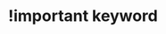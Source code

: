 ---
title: "!important keyword"
description: "An `!important` declaration takes precedence over a normal declaration."
category: css
last_test_date: "2021-11-30"
test_url: "/tests/css-important.html"
test_results_url: "https://app.emailonacid.com/app/acidtest/JEyxyPfKHFZCPKxlgiOugpH4lyNrXX39cd9M8xaW1DojH/list"
stats: {
    apple-mail: {
        macos: {
            "13":"y",
            "15":"y"
        },
        ios: {
            "15":"y"
        }
    },
    gmail: {
        desktop-webmail: {
            "2021-11":"a #1"
        },
        ios: {
            "2021-11":"a #1 #2"
        },
        android: {
            "2021-11":"a #1 #2"
        },
        mobile-webmail: {
            "2021-11":"a #1 #2"
        }
    },
    orange: {
        desktop-webmail: {
            "2021-11":"n #3"
        },
        ios: {
            "2021-11":"n #3"
        },
        android: {
            "2021-11":"n #3"
        }
    },
    outlook: {
        outlook-one: {
            "2022-05":"y"
        },
        windows: {
            "2007":"a #4 #5",
            "2010":"a #4 #5",
            "2013":"a #4 #5",
            "2016":"a #4 #5",
            "2019":"a #4 #5"
        },
        windows-mail: {
            "2021-11":"a #4"
        },
        macos: {
            "16.56":"y"
        },
        outlook-com: {
            "2021-11":"y"
        },
        ios: {
            "2021-11":"y"
        },
        android: {
            "2021-11":"y"
        }
    },
    samsung-email: {
        android: {
            "7.0":"y"
        }
    },
    sfr: {
        desktop-webmail: {
            "2021-11":"y"
        },
        ios: {
            "2021-11":"a #6"
        },
        android: {
            "2021-11":"a #6"
        }
    },
    thunderbird: {
        macos: {
            "91.2.1":"y"
        }
    },
    aol: {
        desktop-webmail: {
            "2021-11":"a #7"
        },
        ios: {
            "2021-11":"a #7"
        },
        android: {
            "2021-11":"a #7"
        }
    },
    yahoo: {
        desktop-webmail: {
            "2021-11":"a #7"
        },
        ios: {
            "2021-11":"a #7"
        },
        android: {
            "2021-11":"a #7"
        }
    },
    protonmail: {
        desktop-webmail: {
            "2021-11":"a #8"
        },
        ios: {
            "2021-11":"a #6"
        },
        android: {
            "2021-11":"a #6"
        }
    },
    hey: {
        desktop-webmail: {
            "2021-11":"y"
        }
    },
    mail-ru: {
        desktop-webmail: {
            "2021-11":"y"
        }
    },
    fastmail: {
        desktop-webmail: {
            "2021-11": "y"
        }
    },
    laposte: {
        desktop-webmail: {
            "2021-11": "y"
        }
    }
}
notes_by_num: {
    "1": "Partial. Only supported in lowercase. (See [email-bugs#13](https://github.com/hteumeuleu/email-bugs/issues/13))",
    "2": "Partial. Only supported inline when using a Non Gmail Account due to the lack of `<style>` support.",
    "3": "Not supported. The entire declaration is removed if there is no space before `!important`.",
    "4": "Partial. Only supported with a space before.",
    "5": "Partial. Not supported inline. (See [email-bugs#31](https://github.com/hteumeuleu/email-bugs/issues/31))",
    "6": "Partial. Only supported inline due to the lack of `<style>` support.",
    "7": "Partial. Removed if there is no space before when used with a `background-image` property. (See [email-bugs#16](https://github.com/hteumeuleu/email-bugs/issues/16))",
    "8": "Partial. Only supported in lowercase."
}
links: {
    "MDN: CSS Specificity":"https://developer.mozilla.org/en-US/docs/Web/CSS/Specificity"
}
---